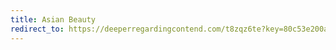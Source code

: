 ```yaml
---
title: Asian Beauty
redirect_to: https://deeperregardingcontend.com/t8zqz6te?key=80c53e200a0142e6c86d1b1ad89ca255
---
```

